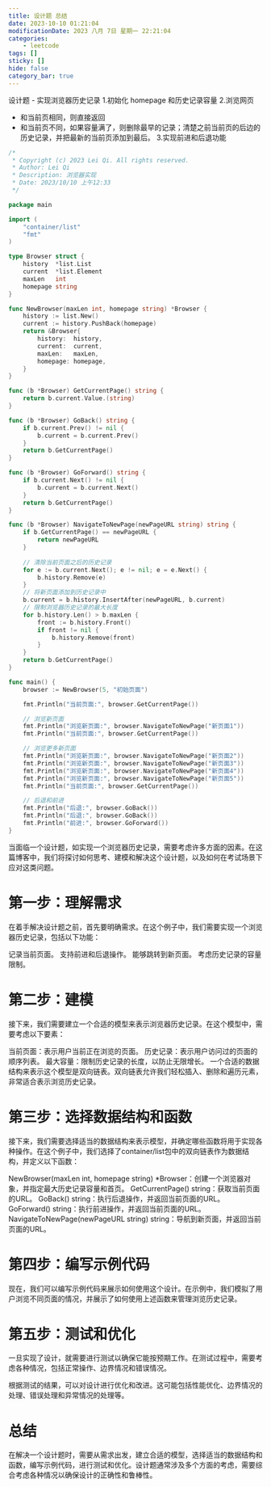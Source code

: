 ```yaml
---
title: 设计题 总结
date: 2023-10-10 01:21:04
modificationDate: 2023 八月 7日 星期一 22:21:04
categories: 
	- leetcode
tags: []
sticky: []
hide: false
category_bar: true
---
```


设计题 - 实现浏览器历史记录
1.初始化 homepage 和历史记录容量
2.浏览网页 
   - 和当前页相同，则直接返回
   - 和当前页不同，如果容量满了，则删除最早的记录；清楚之前当前页的后边的历史记录，并把最新的当前页添加到最后。
3.实现前进和后退功能
```go
/*
 * Copyright (c) 2023 Lei Qi. All rights reserved.
 * Author: Lei Qi
 * Description: 浏览器实现
 * Date: 2023/10/10 上午12:33
 */

package main

import (
	"container/list"
	"fmt"
)

type Browser struct {
	history  *list.List
	current  *list.Element
	maxLen   int
	homepage string
}

func NewBrowser(maxLen int, homepage string) *Browser {
	history := list.New()
	current := history.PushBack(homepage)
	return &Browser{
		history:  history,
		current:  current,
		maxLen:   maxLen,
		homepage: homepage,
	}
}

func (b *Browser) GetCurrentPage() string {
	return b.current.Value.(string)
}

func (b *Browser) GoBack() string {
	if b.current.Prev() != nil {
		b.current = b.current.Prev()
	}
	return b.GetCurrentPage()
}

func (b *Browser) GoForward() string {
	if b.current.Next() != nil {
		b.current = b.current.Next()
	}
	return b.GetCurrentPage()
}

func (b *Browser) NavigateToNewPage(newPageURL string) string {
	if b.GetCurrentPage() == newPageURL {
		return newPageURL
	}
	
	// 清除当前页面之后的历史记录
	for e := b.current.Next(); e != nil; e = e.Next() {
		b.history.Remove(e)
	}
	// 将新页面添加到历史记录中
	b.current = b.history.InsertAfter(newPageURL, b.current)
	// 限制浏览器历史记录的最大长度
	for b.history.Len() > b.maxLen {
		front := b.history.Front()
		if front != nil {
			b.history.Remove(front)
		}
	}
	return b.GetCurrentPage()
}

func main() {
	browser := NewBrowser(5, "初始页面")

	fmt.Println("当前页面:", browser.GetCurrentPage())

	// 浏览新页面
	fmt.Println("浏览新页面:", browser.NavigateToNewPage("新页面1"))
	fmt.Println("当前页面:", browser.GetCurrentPage())

	// 浏览更多新页面
	fmt.Println("浏览新页面:", browser.NavigateToNewPage("新页面2"))
	fmt.Println("浏览新页面:", browser.NavigateToNewPage("新页面3"))
	fmt.Println("浏览新页面:", browser.NavigateToNewPage("新页面4"))
	fmt.Println("浏览新页面:", browser.NavigateToNewPage("新页面5"))
	fmt.Println("当前页面:", browser.GetCurrentPage())

	// 后退和前进
	fmt.Println("后退:", browser.GoBack())
	fmt.Println("后退:", browser.GoBack())
	fmt.Println("前进:", browser.GoForward())
}
```

当面临一个设计题，如实现一个浏览器历史记录，需要考虑许多方面的因素。在这篇博客中，我们将探讨如何思考、建模和解决这个设计题，以及如何在考试场景下应对这类问题。

# 第一步：理解需求
在着手解决设计题之前，首先要明确需求。在这个例子中，我们需要实现一个浏览器历史记录，包括以下功能：

记录当前页面。
支持前进和后退操作。
能够跳转到新页面。
考虑历史记录的容量限制。
# 第二步：建模
接下来，我们需要建立一个合适的模型来表示浏览器历史记录。在这个模型中，需要考虑以下要素：

当前页面：表示用户当前正在浏览的页面。
历史记录：表示用户访问过的页面的顺序列表。
最大容量：限制历史记录的长度，以防止无限增长。
一个合适的数据结构来表示这个模型是双向链表。双向链表允许我们轻松插入、删除和遍历元素，非常适合表示浏览历史记录。

# 第三步：选择数据结构和函数
接下来，我们需要选择适当的数据结构来表示模型，并确定哪些函数将用于实现各种操作。在这个例子中，我们选择了container/list包中的双向链表作为数据结构，并定义以下函数：

NewBrowser(maxLen int, homepage string) *Browser：创建一个浏览器对象，并指定最大历史记录容量和首页。
GetCurrentPage() string：获取当前页面的URL。
GoBack() string：执行后退操作，并返回当前页面的URL。
GoForward() string：执行前进操作，并返回当前页面的URL。
NavigateToNewPage(newPageURL string) string：导航到新页面，并返回当前页面的URL。

# 第四步：编写示例代码
现在，我们可以编写示例代码来展示如何使用这个设计。在示例中，我们模拟了用户浏览不同页面的情况，并展示了如何使用上述函数来管理浏览历史记录。

# 第五步：测试和优化
一旦实现了设计，就需要进行测试以确保它能按预期工作。在测试过程中，需要考虑各种情况，包括正常操作、边界情况和错误情况。

根据测试的结果，可以对设计进行优化和改进。这可能包括性能优化、边界情况的处理、错误处理和异常情况的处理等。

# 总结
在解决一个设计题时，需要从需求出发，建立合适的模型，选择适当的数据结构和函数，编写示例代码，进行测试和优化。设计题通常涉及多个方面的考虑，需要综合考虑各种情况以确保设计的正确性和鲁棒性。





